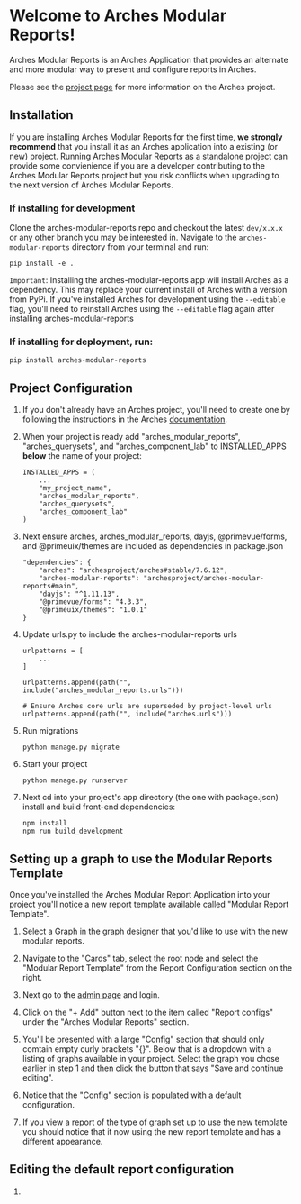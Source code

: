 # Welcome to Arches Modular Reports!

Arches Modular Reports is an Arches Application that provides an alternate and more modular way to present and configure reports in Arches. 


Please see the [project page](http://archesproject.org/) for more information on the Arches project.


## Installation

If you are installing Arches Modular Reports for the first time, **we strongly recommend** that you install it as an Arches application into a existing (or new) project. Running Arches Modular Reports as a standalone project can provide some convienience if you are a developer contributing to the Arches Modular Reports project but you risk conflicts when upgrading to the next version of Arches Modular Reports.  

### If installing for development
Clone the arches-modular-reports repo and checkout the latest `dev/x.x.x` or any other branch you may be interested in. 
Navigate to the `arches-modular-reports` directory from your terminal and run:
 ```
pip install -e .
 ```

`Important`: Installing the arches-modular-reports app will install Arches as a dependency. This may replace your current install of Arches with a version from PyPi. If you've installed Arches for development using the `--editable` flag, you'll need to reinstall Arches using the `--editable` flag again after installing arches-modular-reports

### If installing for deployment, run:
```
pip install arches-modular-reports
```


## Project Configuration

1. If you don't already have an Arches project, you'll need to create one by following the instructions in the Arches [documentation](http://archesproject.org/documentation/).

2. When your project is ready add "arches_modular_reports", "arches_querysets", and "arches_component_lab" to INSTALLED_APPS **below** the name of your project:
    ```
    INSTALLED_APPS = (
        ...
        "my_project_name",
        "arches_modular_reports",
        "arches_querysets",
        "arches_component_lab"
    )
    ```

3. Next ensure arches, arches_modular_reports, dayjs, @primevue/forms, and @primeuix/themes are included as dependencies in package.json
    ```
    "dependencies": {
        "arches": "archesproject/arches#stable/7.6.12",
        "arches-modular-reports": "archesproject/arches-modular-reports#main",
        "dayjs": "^1.11.13",
        "@primevue/forms": "4.3.3",
        "@primeuix/themes": "1.0.1"
    }
    ```

4. Update urls.py to include the arches-modular-reports urls
    ```
    urlpatterns = [
        ...
    ]

    urlpatterns.append(path("", include("arches_modular_reports.urls")))

    # Ensure Arches core urls are superseded by project-level urls
    urlpatterns.append(path("", include("arches.urls")))

    ```

5. Run migrations
    ```
    python manage.py migrate
    ```

6. Start your project
    ```
    python manage.py runserver
    ```

7. Next cd into your project's app directory (the one with package.json) install and build front-end dependencies:
    ```
    npm install
    npm run build_development
    ```

## Setting up a graph to use the Modular Reports Template

Once you've installed the Arches Modular Report Application into your project you'll notice a new report template available called "Modular Report Template".  

1. Select a Graph in the graph designer that you'd like to use with the new modular reports.

2. Navigate to the "Cards" tab, select the root node and select the "Modular Report Template" from the Report Configuration section on the right.

3. Next go to the [admin page](https://arches.readthedocs.io/en/stable/administering/django-admin-ui/) and login.

4. Click on the "+ Add" button next to the item called "Report configs" under the "Arches Modular Reports" section.
 
5. You'll be presented with a large "Config" section that should only comtain empty curly brackets "{}".  Below that is a dropdown with a listing of graphs available in your project.  Select the graph you chose earlier in step 1 and then click the button that says "Save and continue editing".

6. Notice that the "Config" section is populated with a default configuration.  

7. If you view a report of the type of graph set up to use the new template you should notice that it now using the new report template and has a different appearance.

## Editing the default report configuration

1. 
